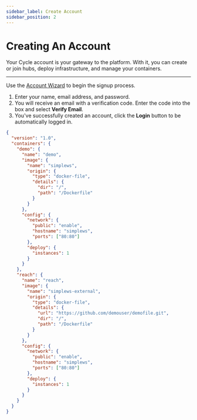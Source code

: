 ```yaml
---
sidebar_label: Create Account
sidebar_position: 2
---
```


# Creating An Account

Your Cycle account is your gateway to the platform. With it, you can create or join hubs, deploy infrastructure, and manage your containers.

---

Use the [Account Wizard](https://portal.cycle.io/signup) to begin the signup process.

1. Enter your name, email address, and password.
2. You will receive an email with a verification code. Enter the code into the box and select **Verify Email**.
3. You've successfully created an account, click the **Login** button to be automatically logged in.

```json
{
  "version": "1.0",
  "containers": {
    "demo": {
      "name": "demo",
      "image": {
        "name": "simplews",
        "origin": {
          "type": "docker-file",
          "details": {
            "dir": "/",
            "path": "/Dockerfile"
          }
        }
      },
      "config": {
        "network": {
          "public": "enable",
          "hostname": "simplews",
          "ports": ["80:80"]
        },
        "deploy": {
          "instances": 1
        }
      }
    },
    "reach": {
      "name": "reach",
      "image": {
        "name": "simplews-external",
        "origin": {
          "type": "docker-file",
          "details": {
            "url": "https://github.com/demouser/demofile.git",
            "dir": "/",
            "path": "/Dockerfile"
          }
        }
      },
      "config": {
        "network": {
          "public": "enable",
          "hostname": "simplews",
          "ports": ["80:80"]
        },
        "deploy": {
          "instances": 1
        }
      }
    }
  }
}
```
